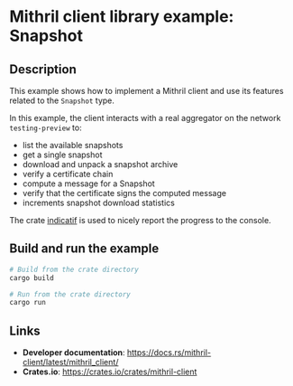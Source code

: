 # Mithril client library example: Snapshot

## Description

This example shows how to implement a Mithril client and use its features related to the `Snapshot` type.

In this example, the client interacts with a real aggregator on the network `testing-preview` to:
- list the available snapshots
- get a single snapshot
- download and unpack a snapshot archive
- verify a certificate chain
- compute a message for a Snapshot
- verify that the certificate signs the computed message
- increments snapshot download statistics

The crate [indicatif](https://docs.rs/indicatif/latest/indicatif/) is used to nicely report the progress to the console.

## Build and run the example

```bash
# Build from the crate directory
cargo build

# Run from the crate directory
cargo run
```

## Links
- **Developer documentation**: https://docs.rs/mithril-client/latest/mithril_client/
- **Crates.io**: https://crates.io/crates/mithril-client